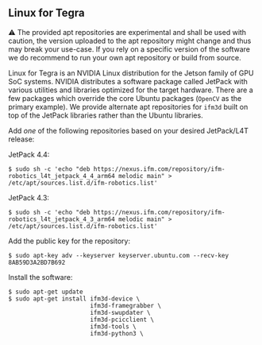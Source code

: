 
## Linux for Tegra

⚠️ The provided apt repositories are experimental and shall be used with caution, the version uploaded to the apt repository might change and thus may break your use-case. If you rely on a specific version of the software we do recommend to run your own apt repository or build from source.

Linux for Tegra is an NVIDIA Linux distribution for the Jetson family of GPU
SoC systems. NVIDIA distributes a software package called JetPack with various
utilities and libraries optimized for the target hardware. There are a few
packages which override the core Ubuntu packages (`OpenCV` as the primary
example). We provide alternate apt repositories for `ifm3d` built on top of
the JetPack libraries rather than the Ubuntu libraries.

Add *one* of the following repositories based on your desired JetPack/L4T
release:

JetPack 4.4:
```
$ sudo sh -c 'echo "deb https://nexus.ifm.com/repository/ifm-robotics_l4t_jetpack_4_4_arm64 melodic main" > /etc/apt/sources.list.d/ifm-robotics.list'
```
JetPack 4.3:
```
$ sudo sh -c 'echo "deb https://nexus.ifm.com/repository/ifm-robotics_l4t_jetpack_4_3_arm64 melodic main" > /etc/apt/sources.list.d/ifm-robotics.list'
```

Add the public key for the repository:
```
$ sudo apt-key adv --keyserver keyserver.ubuntu.com --recv-key 8AB59D3A2BD7B692
```

Install the software:

```
$ sudo apt-get update
$ sudo apt-get install ifm3d-device \
                       ifm3d-framegrabber \
                       ifm3d-swupdater \
                       ifm3d-pcicclient \
                       ifm3d-tools \
                       ifm3d-python3 \
```
